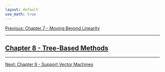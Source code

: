 ```yaml
---
layout: default
use_math: true
---
```


[Previous: Chapter 7 - Moving Beyond
Linearity][chapter-07-moving-beyond-linearity]

---

## [Chapter 8 - Tree-Based Methods][chapter-08-tree-based-methods]

---

[Next: Chapter 9 - Support Vector Machines][chapter-09-support-vector-machines]

<a id="bottom"></a>

[chapter-07-moving-beyond-linearity]: chapter-07-moving-beyond-linearity "stats-learning-notes -- Chapter 7 - Moving Beyond Linearity"
[chapter-08-tree-based-methods]: chapter-08-tree-based-methods "stats-learning-notes -- Chapter 8 - Tree Based Methods"
[chapter-09-support-vector-machines]: chapter-09-support-vector-machines "stats-learning-notes -- Chapter 9 - Support Vector Machines"
